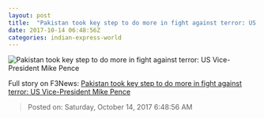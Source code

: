 ```yaml
---
layout: post
title:  "Pakistan took key step to do more in fight against terror: US Vice-President Mike Pence"
date: 2017-10-14 06:48:56Z
categories: indian-express-world
---
```


![Pakistan took key step to do more in fight against terror: US Vice-President Mike Pence](http://images.indianexpress.com/2017/05/donald-trump-7593.jpg?w=759)




Full story on F3News: [Pakistan took key step to do more in fight against terror: US Vice-President Mike Pence](http://www.f3nws.com/n/3FjThC)

> Posted on: Saturday, October 14, 2017 6:48:56 AM
